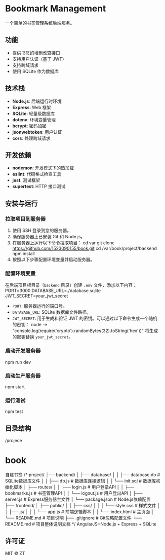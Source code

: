 # Bookmark Management

一个简单的书签管理系统后端服务。

## 功能

- 提供书签的增删改查接口
- 支持用户认证（基于 JWT）
- 支持跨域请求
- 使用 SQLite 作为数据库

## 技术栈

- **Node.js**: 后端运行时环境
- **Express**: Web 框架
- **SQLite**: 轻量级数据库
- **dotenv**: 环境变量管理
- **bcrypt**: 密码加密
- **jsonwebtoken**: 用户认证
- **cors**: 处理跨域请求

## 开发依赖

- **nodemon**: 开发模式下的热加载
- **eslint**: 代码格式检查工具
- **jest**: 测试框架
- **supertest**: HTTP 接口测试

## 安装与运行

### 拉取项目到服务器

1. 使用 SSH 登录到您的服务器。
2. 确保服务器上已安装 Git 和 Node.js。
3. 在服务器上运行以下命令拉取项目：
cd var
git clone https://github.com/1523090155/book.git
cd /var/book/project/backend
npm install
4. 按照以下步骤配置环境变量并启动服务器。
### 配置环境变量
在后端项目根目录（`backend` 目录）创建 `.env` 文件，添加以下内容：
PORT=3000
DATABASE_URL=./database.sqlite
JWT_SECRET=your_jwt_secret
- `PORT`: 服务器运行的端口号。
- `DATABASE_URL`: SQLite 数据库文件路径。
- `JWT_SECRET`: 用于生成和验证 JWT 的密钥。可以通过以下命令生成一个随机的密钥：
node -e "console.log(require('crypto').randomBytes(32).toString('hex'))"
将生成的密钥替换 `your_jwt_secret`。
### 启动开发服务器
npm run dev
### 启动生产服务器
npm start
### 运行测试
npm test
## 目录结构
/projece
# book

自建书签
/*
project/
├── backend/
│   ├── database/
│   │   ├── database.db          # SQLite数据库文件
│   │   ├── db.js                # 数据库连接逻辑
│   │   └── init.sql             # 数据库初始化脚本
│   ├── routes/
│   │   ├── login.js             # 用户登录API
│   │   ├── bookmarks.js         # 书签管理API
│   │   └── logout.js            # 用户登出API
│   ├── server.js                # Express服务器主文件
│   └── package.json             # Node.js依赖配置
├── frontend/
│   ├── public/
│   │   ├── css/
│   │   │   └── style.css        # 样式文件
│   │   ├── js/
│   │   │   └── app.js           # 前端逻辑脚本
│   │   └── index.html           # 主页面
│   └── README.md                # 项目说明
├── .gitignore                   # Git忽略配置文件
└── README.md                    # 项目整体说明文档
*/
AngularJS+Node.js + Express + SQLite
## 许可证

MIT © ZT
